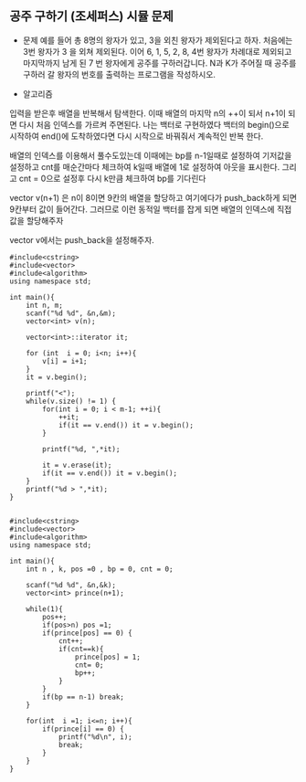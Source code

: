 ## 공주 구하기 (조세퍼스) 시뮬 문제

* 문제 
예를 들어 총 8명의 왕자가 있고, 3을 외친 왕자가 제외된다고 하자. 처음에는 3번 왕자가 3 을 외쳐 제외된다. 이어 6, 1, 5, 2, 8, 4번 왕자가 차례대로 제외되고 마지막까지 남게 된 7 번 왕자에게 공주를 구하러갑니다.
N과 K가 주어질 때 공주를 구하러 갈 왕자의 번호를 출력하는 프로그램을 작성하시오.

* 알고리즘

입력을 받은후 배열을 반복해서 탐색한다. 이때 배열의 마지막 n의  ++이 되서 n+1이 되면 다시 처음 인덱스를 가르켜 주면된다. 
나는 백터로 구현하였다 
백터의 begin()으로 시작하여 end()에 도착하였다면 다시 시작으로 바꿔줘서 
계속적인 반복 한다. 

배열의 인덱스를 이용해서 풀수도있는데 이때에는 bp를 n-1일때로 설정하여 기저값을 설정하고 cnt를 매순간마다 체크하여 k일때 배열에 1로 설정하여 아웃을 표시한다. 그리고 cnt = 0으로 설정후 다시 k만큼 체크하여 bp를 기다린다

vector<int> v(n+1) 은 n이 8이면 9칸의 배열을 할당하고 
여기에다가 push_back하게 되면 9칸부터 값이 들어간다. 
그러므로 이런 동적일 백터를 잡게 되면 배열의 인덱스에 직접값을 할당해주자

vector<int> v에서는 push_back을 설정해주자.

```
#include<cstring>
#include<vector>
#include<algorithm>
using namespace std;

int main(){
    int n, m;
    scanf("%d %d", &n,&m);
    vector<int> v(n);

    vector<int>::iterator it;

    for (int  i = 0; i<n; i++){
        v[i] = i+1;
    }
    it = v.begin();

    printf("<");
    while(v.size() != 1) {
        for(int i = 0; i < m-1; ++i){
            ++it;
            if(it == v.end()) it = v.begin();
        }

        printf("%d, ",*it);

        it = v.erase(it);
        if(it == v.end()) it = v.begin();
    }
    printf("%d > ",*it);
}


#include<cstring>
#include<vector>
#include<algorithm>
using namespace std;

int main(){
    int n , k, pos =0 , bp = 0, cnt = 0; 

    scanf("%d %d", &n,&k);
    vector<int> prince(n+1);

    while(1){
        pos++;
        if(pos>n) pos =1;
        if(prince[pos] == 0) {
            cnt++;
            if(cnt==k){
                prince[pos] = 1;
                cnt= 0;
                bp++;
            }
        }
        if(bp == n-1) break;
    }

    for(int  i =1; i<=n; i++){
        if(prince[i] == 0) {
            printf("%d\n", i);
            break;
        }
    }
}
```